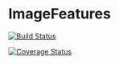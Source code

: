 # ImageFeatures

[![Build Status](https://travis-ci.org/JuliaImages/ImageFeatures.jl.svg?branch=master)](https://travis-ci.org/JuliaImages/ImageFeatures.jl)

[![Coverage Status](https://coveralls.io/repos/github/JuliaImages/ImageFeatures.jl/badge.svg?branch=master)](https://coveralls.io/github/JuliaImages/ImageFeatures.jl?branch=master)
